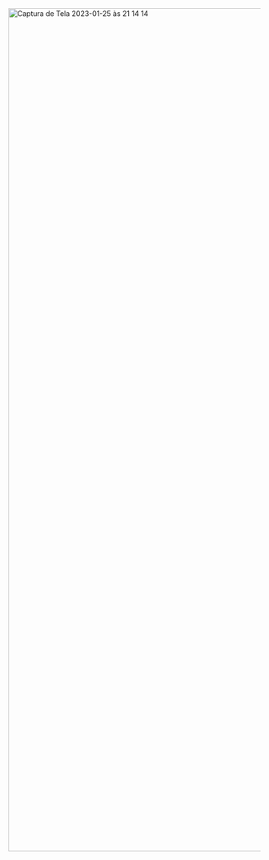 <img width="1680" alt="Captura de Tela 2023-01-25 às 21 14 14" src="https://user-images.githubusercontent.com/101803953/215891267-3b18c738-6272-4113-b389-77cf59f7d2ec.png">
